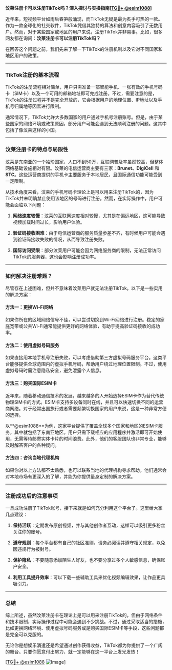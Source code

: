 **汶莱注册卡可以注册TikTok吗？深入探讨与实操指南[[TG💪+ @esim1088](https://t.me/s/esim1088)]**

近年来，短视频平台如雨后春笋般涌现，而TikTok无疑是最为炙手可热的一款。作为一款全球化的社交软件，TikTok凭借其独特的算法和创意内容吸引了无数用户。然而，对于某些国家或地区的用户来说，注册TikTok并非易事。比如，很多网友都在询问：**汶莱注册卡可以注册TikTok吗？**

在回答这个问题之前，我们先来了解一下TikTok的注册机制以及它对不同国家和地区用户的政策。

---

### TikTok注册的基本流程

TikTok的注册流程相对简单，用户只需准备一部智能手机、一张有效的手机号码卡（SIM卡）以及一个可用的邮箱地址即可完成注册。不过，需要注意的是，TikTok的注册过程并不是完全开放的，它会根据用户的地理位置、IP地址以及手机号归属地等因素进行限制。

通常情况下，TikTok允许大多数国家的用户通过手机号注册账号。但是，由于某些国家的网络环境或政策原因，部分用户可能会遇到无法顺利注册的问题。这其中包括了像汶莱这样的小国。

---

### 汶莱注册卡的特点与局限性

汶莱是东南亚的一个袖珍国家，人口不到50万，互联网普及率虽然较高，但整体网络基础设施相对有限。汶莱的电信运营商主要有三家：**Brunet、DigiCell** 和 **STC**。这些运营商提供的手机卡主要服务于本地居民，且国际通信功能可能受到一定限制。

从技术角度来看，汶莱的手机号码卡理论上是可以用来注册TikTok的，因为TikTok并未明确禁止使用该地区的号码进行注册。然而，在实际操作中，用户可能会面临以下问题：

1. **网络速度较慢**：汶莱的互联网速度相对较慢，尤其是在偏远地区，这可能导致视频加载时间过长，影响用户体验。
   
2. **验证码接收困难**：由于电信运营商的服务质量参差不齐，有时候用户可能会遇到验证码接收失败的情况，从而导致注册失败。

3. **国际访问受限**：部分汶莱用户可能会因为网络服务商的限制，无法正常访问TikTok的服务器，这也会影响注册成功率。

---

### 如何解决注册难题？

尽管存在上述困难，但并不意味着汶莱用户就无法注册TikTok。以下是一些实用的解决方案：

#### 方法一：更换Wi-Fi网络
如果你所在的区域网络信号不佳，可以尝试切换到Wi-Fi网络进行注册。稳定的家庭宽带或公共Wi-Fi通常能提供更好的网络体验，有助于提高验证码接收的成功率。

#### 方法二：使用虚拟号码服务
如果直接用本地手机号注册失败，可以考虑借助第三方虚拟号码服务平台。这类平台能够提供全球范围内的虚拟手机号码，帮助用户绕过地理位置限制。不过，使用虚拟号码时需注意隐私安全，避免泄露个人信息。

#### 方法三：购买国际ESIM卡
近年来，随着移动通信技术的发展，越来越多的人开始选择ESIM卡作为替代传统物理SIM卡的方式。ESIM卡支持多设备同时在线，并且可以快速切换不同的运营商网络。对于经常出国旅行或者需要频繁切换国家的用户来说，这是一种非常方便的选择。

以**@esim1088**为例，这家平台提供了覆盖全球多个国家和地区的ESIM卡服务，其中就包括了东南亚地区。用户只需下载相应的应用程序并激活即可开始使用，无需等待邮寄实体卡片的时间浪费。此外，他们的客服团队也非常专业，能够及时解答客户的各种疑问。

#### 方法四：咨询当地代理机构
如果你对以上方法都不太熟悉，也可以联系当地的代理机构寻求帮助。他们通常会对本地市场有更深入的了解，并能为你提供量身定制的解决方案。

---

### 注册成功后的注意事项

一旦成功注册了TikTok账号，接下来就是如何充分利用这个平台了。这里给大家几点建议：

1. **保持活跃**：定期发布原创视频，并与其他创作者互动，这样可以吸引更多粉丝关注你的账号。
   
2. **遵守规则**：每个平台都有自己的社区准则，请务必阅读并遵守相关规定，以免因违规行为被封号。

3. **保护隐私**：不要随意添加陌生人好友，也不要分享过多个人敏感信息，确保账户安全。

4. **利用工具提升效率**：可以下载一些辅助工具来优化视频编辑效果，让作品更具吸引力。

---

### 总结

综上所述，虽然汶莱注册卡在理论上是可以用来注册TikTok的，但由于网络条件和技术限制，实际操作过程中可能会遇到不少挑战。不过，通过采取适当的措施，比如更换网络环境、使用虚拟号码服务或是购买国际ESIM卡等手段，这些问题都是完全可以克服的。

无论你是想娱乐消遣还是希望通过创作获得收益，TikTok都为你提供了一个广阔的舞台。只要你愿意付出努力，就一定能够在这一平台上发光发热！

[[TG💪+ @esim1088](https://t.me/s/esim1088) ![Image](https://i.postimg.cc/4NQfJmqS/Snipaste-2025-05-13-00-14-12.png)]